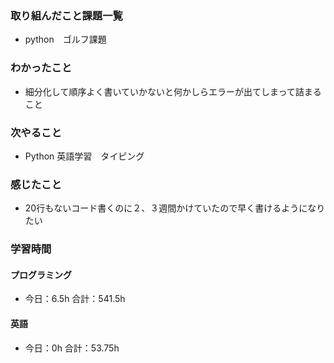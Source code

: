 ### 取り組んだこと課題一覧
- python　ゴルフ課題
### わかったこと
- 細分化して順序よく書いていかないと何かしらエラーが出てしまって詰まること
### 次やること
- Python  英語学習　タイピング
### 感じたこと
- 20行もないコード書くのに２、３週間かけていたので早く書けるようになりたい
### 学習時間
#### プログラミング
- 今日：6.5h 合計：541.5h
#### 英語
- 今日：0h 合計：53.75h